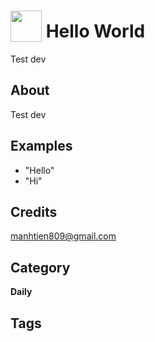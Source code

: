 # <img src="https://raw.githack.com/FortAwesome/Font-Awesome/master/svgs/solid/angry.svg" card_color="#DFFFAF" width="50" height="50" style="vertical-align:bottom"/> Hello World
Test dev

## About
Test dev

## Examples
* "Hello"
* "Hi"

## Credits
manhtien809@gmail.com

## Category
**Daily**

## Tags

